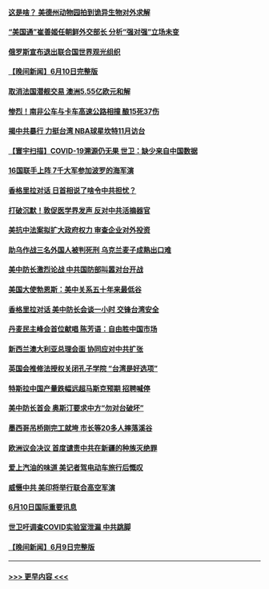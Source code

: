 #### [这是啥？ 美德州动物园拍到诡异生物对外求解](../pages/prog202/a103452980.md?t=06111901) 
#### [“美国通”崔善姬任朝鲜外交部长 分析“强对强”立场未变](../pages/prog202/a103452949.md?t=06111901) 
#### [俄罗斯宣布退出联合国世界观光组织](../pages/prog202/a103452932.md?t=06111901) 
#### [【晚间新闻】6月10日完整版](../pages/prog202/a103452750.md?t=06111901) 
#### [取消法国潜舰交易 澳洲5.55亿欧元和解](../pages/prog202/a103452893.md?t=06111901) 
#### [惨烈！南非公车与卡车高速公路相撞 酿15死37伤](../pages/prog202/a103452850.md?t=06111901) 
#### [揭中共暴行 力挺台湾 NBA球星坎特11月访台](../pages/prog202/a103452773.md?t=06111901) 
#### [【寰宇扫描】COVID-19溯源仍无果 世卫：缺少来自中国数据](../pages/prog202/a103452783.md?t=06111901) 
#### [16国联手上阵 7千大军参加波罗的海军演](../pages/prog202/a103452642.md?t=06111901) 
#### [香格里拉对话 日首相说了啥令中共担忧？](../pages/prog202/a103452523.md?t=06111901) 
#### [打破沉默！敦促医学界发声 反对中共活摘器官](../pages/prog202/a103452533.md?t=06111901) 
#### [美抗中法案拟扩大政府权力 审查企业对外投资](../pages/prog202/a103452370.md?t=06111901) 
#### [助乌作战三名外国人被判死刑 乌克兰麦子成熟出口难](../pages/prog202/a103452438.md?t=06111901) 
#### [美中防长激烈论战 中共国防部叫嚣对台开战](../pages/prog202/a103452489.md?t=06111901) 
#### [美国大使勃恩斯：美中关系五十年来最低谷](../pages/prog202/a103452430.md?t=06111901) 
#### [香格里拉对话 美中防长会谈一小时 交锋台湾安全](../pages/prog202/a103452426.md?t=06111901) 
#### [丹麦民主峰会首位献唱 陈芳语：自由胜中国市场](../pages/prog202/a103452450.md?t=06111901) 
#### [新西兰澳大利亚总理会面 协同应对中共扩张](../pages/prog202/a103452440.md?t=06111901) 
#### [英国会推修法授权关闭孔子学院 “台湾是好选项”](../pages/prog202/a103452339.md?t=06111901) 
#### [特斯拉中国产量跌幅远超马斯克预期 招聘喊停](../pages/prog202/a103452275.md?t=06111901) 
#### [美中防长首会 奥斯汀要求中方“勿对台破坏”](../pages/prog202/a103452222.md?t=06111901) 
#### [墨西哥吊桥刚完工就垮 市长等20多人摔落溪谷](../pages/prog202/a103452247.md?t=06111901) 
#### [欧洲议会决议 首度谴责中共在新疆的种族灭绝罪](../pages/prog202/a103452224.md?t=06111901) 
#### [爱上汽油的味道 美记者驾电动车旅行后慨叹](../pages/prog202/a103452116.md?t=06111901) 
#### [威慑中共 美印将举行联合高空军演](../pages/prog202/a103452099.md?t=06111901) 
#### [6月10日国际重要讯息](../pages/prog202/a103452086.md?t=06111901) 
#### [世卫吁调查COVID实验室泄漏 中共跳脚](../pages/prog202/a103452078.md?t=06111901) 
#### [【晚间新闻】6月9日完整版](../pages/prog202/a103451797.md?t=06111901) 

----
#### [ >>> 更早内容 <<< ](../indexes/prog202-earlier.md)
